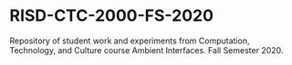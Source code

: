# RISD-CTC-2000-FS-2020
Repository of student work and experiments from Computation, Technology, and Culture course Ambient Interfaces. Fall Semester 2020.
